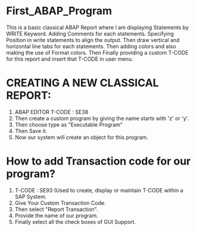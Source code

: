 # First_ABAP_Program
This is a basic classical ABAP Report where I am displaying Statements by WRITE Keyword. Adding Comments for each statements. Specifying Position in write statements to align the output.
Then draw vertical and horizontal line tabs for each statements. Then adding colors and also making the use of Format colors. Then Finally providing a custom T-CODE for this report and insert that T-CODE in user menu.

# CREATING A NEW CLASSICAL REPORT:
1. ABAP EDITOR T-CODE : SE38
2. Then create a custom program by giving the name starts with 'z' or 'y'.
3. Then choose type as "Executable Program"
4. Then Save it.
5. Now our system will create an object for this program.
   
# How to add Transaction code for our program?
1. T-CODE : SE93 (Used to create, display or maintain T-CODE within a SAP System.
2. Give Your Custom Transaction Code.
3. Then select "Report Transaction".
4. Provide the name of our program.
5. Finally select all the check boxes of GUI Support.


